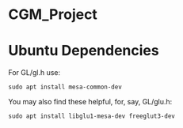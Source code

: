 # CGM_Project

# Ubuntu Dependencies
 For GL/gl.h use:

    sudo apt install mesa-common-dev

You may also find these helpful, for, say, GL/glu.h:

    sudo apt install libglu1-mesa-dev freeglut3-dev       